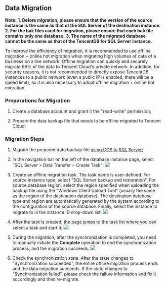 ﻿## Data Migration
**Note:**
**1. Before migration, please ensure that the version of the source instance is the same as that of the SQL Server of the destination instance.**
**2. For the bak files used for migration, please ensure that each bak file contains only one database.**
**3. The name of the migrated database cannot be the same as that of the TencentDB for SQL Server instance.**

To improve the efficiency of migration, it is recommended to use offline migration + online hot migration when migrating high volumes of data of a business on a live network.
Offline migration can quickly and securely migrate 99% of the data to Tencent Cloud's private network. In addition, for security reasons, it is not recommended to directly expose TencentDB instances to a public network (even a public IP is enabled, there will be a speed limit), so it is also necessary to adopt offline migration + online hot migration.
### Preparations for Migration
1. Create a database account and grant it the "read-write" permission;

2. Prepare the data backup file that needs to be offline migrated to Tencent Cloud;

### Migration Steps
1. Migrate the prepared data backup file [using COS to SQL Server](https://cloud.tencent.com/document/product/238/19103);

2. In the navigation bar on the left of the database instance page, select "SQL Server > Data Transfer > Create Task";
![](https://mc.qcloudimg.com/static/img/7b0b5cadaa2df742364316302df429e2/1.png)

3. Create an offline migration task. The task name is user-defined. For source instance type, select "SQL Server backup and restoration". For source database region, select the region specified when uploading the backup file using the "Windows Client Upload Tool" (usually the same as the region of the destination database). The destination database type and region are automatically generated by the system according to the configuration of the source database. Finally, select the instance to migrate to in the instance ID drop-down list;
![](https://mc.qcloudimg.com/static/img/ff4798508e2156b7824d9a69e694155d/2.png)

4. After the task is created, the page jumps to the task list where you can select a task and start it;
![](https://mc.qcloudimg.com/static/img/3e68d2d9ccdbded799a94c5a2d61d0f4/5.png)

5. During the migration, after the synchronization is completed, you need to manually initiate the **Complete** operation to end the synchronization process, and the migration succeeds.
![](https://main.qcloudimg.com/raw/a27b78e2343eb98c1dd954276ca79be5.png)
6. Check the synchronization state. After the state changes to "Synchronization succeeded", the entire offline migration process ends and the data migration succeeds. If the state changes to "Synchronization failed", please check the failure information and fix it accordingly and then re-migrate.

